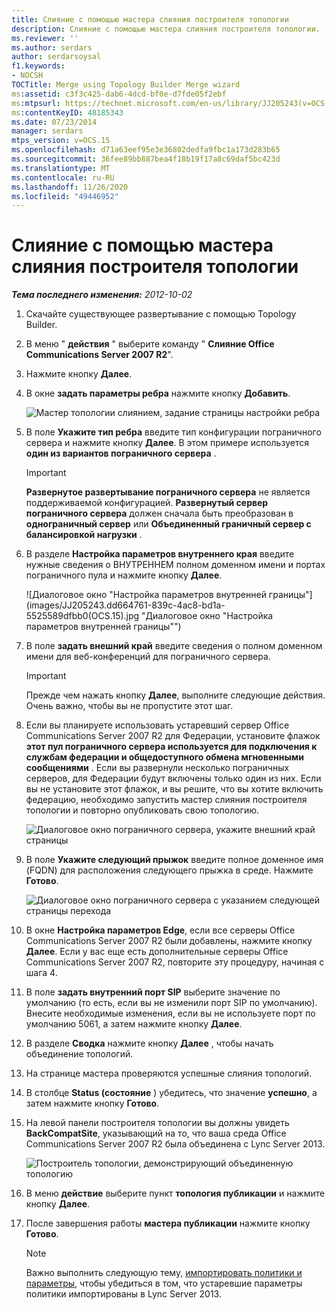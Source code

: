 ```yaml
---
title: Слияние с помощью мастера слияния построителя топологии
description: Слияние с помощью мастера слияния построителя топологии.
ms.reviewer: ''
ms.author: serdars
author: serdarsoysal
f1.keywords:
- NOCSH
TOCTitle: Merge using Topology Builder Merge wizard
ms:assetid: c3f3c425-dab6-4dcd-bf0e-d7fde05f2ebf
ms:mtpsurl: https://technet.microsoft.com/en-us/library/JJ205243(v=OCS.15)
ms:contentKeyID: 48185343
ms.date: 07/23/2014
manager: serdars
mtps_version: v=OCS.15
ms.openlocfilehash: d71a63eef95e3e36802dedfa9fbc1a173d283b65
ms.sourcegitcommit: 36fee89bb887bea4f18b19f17a8c69daf5bc423d
ms.translationtype: MT
ms.contentlocale: ru-RU
ms.lasthandoff: 11/26/2020
ms.locfileid: "49446952"
---
```

# <a name="merge-using-topology-builder-merge-wizard"></a>Слияние с помощью мастера слияния построителя топологии

<div data-xmlns="http://www.w3.org/1999/xhtml">

<div class="topic" data-xmlns="http://www.w3.org/1999/xhtml" data-msxsl="urn:schemas-microsoft-com:xslt" data-cs="https://msdn.microsoft.com/">

<div data-asp="https://msdn2.microsoft.com/asp">



</div>

<div id="mainSection">

<div id="mainBody">

<span> </span>

_**Тема последнего изменения:** 2012-10-02_

1.  Скачайте существующее развертывание с помощью Topology Builder.

2.  В меню " **действия** " выберите команду " **Слияние Office Communications Server 2007 R2**".

3.  Нажмите кнопку **Далее**.

4.  В окне **задать параметры ребра** нажмите кнопку **Добавить**.
    
    ![Мастер топологии слиянием, задание страницы настройки ребра](images/JJ205243.cdca609d-d4d5-47d9-9ff8-8b1daa4106e1(OCS.15).jpg "Мастер топологии слиянием, задание страницы настройки ребра")  

5.  В поле **Укажите тип ребра** введите тип конфигурации пограничного сервера и нажмите кнопку **Далее**. В этом примере используется **один из вариантов пограничного сервера** .
    
    <div>
    

    > [!IMPORTANT]  
    > <STRONG>Развернутое развертывание пограничного сервера</STRONG> не является поддерживаемой конфигурацией. <STRONG>Развернутый сервер пограничного сервера</STRONG> должен сначала быть преобразован в <STRONG>однограничный сервер</STRONG> или <STRONG>Объединенный граничный сервер с балансировкой нагрузки</STRONG> .

    
    </div>

6.  В разделе **Настройка параметров внутреннего края** введите нужные сведения о ВНУТРЕННЕМ полном доменном имени и портах пограничного пула и нажмите кнопку **Далее**.
    
    ![Диалоговое окно "Настройка параметров внутренней границы"](images/JJ205243.dd664761-839c-4ac8-bd1a-5525589dfbb0(OCS.15).jpg "Диалоговое окно "Настройка параметров внутренней границы"")  

7.  В поле **задать внешний край** введите сведения о полном доменном имени для веб-конференций для пограничного сервера.
    
    <div>
    

    > [!IMPORTANT]  
    > Прежде чем нажать кнопку <STRONG>Далее</STRONG>, выполните следующие действия. Очень важно, чтобы вы не пропустите этот шаг.

    
    </div>

8.  Если вы планируете использовать устаревший сервер Office Communications Server 2007 R2 для Федерации, установите флажок **этот пул пограничного сервера используется для подключения к службам федерации и общедоступного обмена мгновенными сообщениями** . Если вы развернули несколько пограничных серверов, для Федерации будут включены только один из них. Если вы не установите этот флажок, и вы решите, что вы хотите включить федерацию, необходимо запустить мастер слияния построителя топологии и повторно опубликовать свою топологию.
    
    ![Диалоговое окно пограничного сервера, укажите внешний край страницы](images/JJ205243.32e97ce5-92f0-477e-8125-5d2ece237b13(OCS.15).jpg "Диалоговое окно пограничного сервера, укажите внешний край страницы")  

9.  В поле **Укажите следующий прыжок** введите полное доменное имя (FQDN) для расположения следующего прыжка в среде. Нажмите **Готово**.
    
    ![Диалоговое окно пограничного сервера с указанием следующей страницы перехода](images/JJ205243.e734ee0d-f91c-4f3f-8ae6-248ecabcf678(OCS.15).jpg "Диалоговое окно пограничного сервера с указанием следующей страницы перехода")  

10. В окне **Настройка параметров Edge**, если все серверы Office Communications Server 2007 R2 были добавлены, нажмите кнопку **Далее**. Если у вас еще есть дополнительные серверы Office Communications Server 2007 R2, повторите эту процедуру, начиная с шага 4.

11. В поле **задать внутренний порт SIP** выберите значение по умолчанию (то есть, если вы не изменили порт SIP по умолчанию). Внесите необходимые изменения, если вы не используете порт по умолчанию 5061, а затем нажмите кнопку **Далее**.

12. В разделе **Сводка** нажмите кнопку **Далее** , чтобы начать объединение топологий.

13. На странице мастера проверяются успешные слияния топологий.

14. В столбце **Status (состояние** ) убедитесь, что значение **успешно**, а затем нажмите кнопку **Готово**.

15. На левой панели построителя топологии вы должны увидеть **BackCompatSite**, указывающий на то, что ваша среда Office Communications Server 2007 R2 была объединена с Lync Server 2013.
    
    ![Построитель топологии, демонстрирующий объединенную топологию](images/JJ205243.62751c76-f018-4c6d-bb48-c61ef8974d31(OCS.15).jpg "Построитель топологии, демонстрирующий объединенную топологию")  

16. В меню **действие** выберите пункт **топология публикации** и нажмите кнопку **Далее**.

17. После завершения работы **мастера публикации** нажмите кнопку **Готово**.
    
    <div>
    

    > [!NOTE]  
    > Важно выполнить следующую тему, <A href="import-policies-and-settings.md">импортировать политики и параметры</A>, чтобы убедиться в том, что устаревшие параметры политики импортированы в Lync Server 2013.

    
    </div>

</div>

<span> </span>

</div>

</div>

</div>

